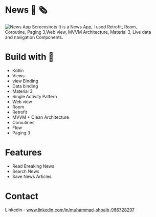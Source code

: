 # News 📰 🗞️ 
![News App Screenshots](https://github.com/shoaibkhanae/News-App/assets/147998474/1d5b3e7c-8a04-4b2b-ad95-e7118a783fb4)
It is a News App, I used Retrofit, Room, Coroutine, Paging 3,Web view, MVVM Architecture, Material 3, Live data and navigation Components.

# Build with 🔨
* Kotlin
* Views
* view Binding
* Data binding
* Material 3
* Single Activity Pattern
* Web view
* Room
* Retrofit
* MVVM + Clean Architecture
* Coroutines
* Flow
* Paging 3

# Features
* Read Breaking News
* Search News
* Save News Articles

# Contact
Linkedin - www.linkedin.com/in/muhammad-shoaib-986728297

